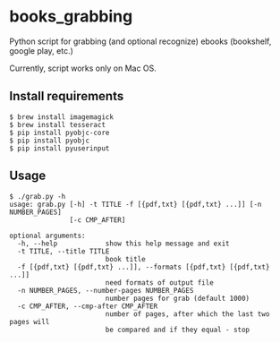 books_grabbing
==============

Python script for grabbing (and optional recognize) ebooks (bookshelf, google play, etc.)

Currently, script works only on Mac OS.

## Install requirements

    $ brew install imagemagick
    $ brew install tesseract
    $ pip install pyobjc-core
    $ pip install pyobjc
    $ pip install pyuserinput

## Usage

    $ ./grab.py -h
    usage: grab.py [-h] -t TITLE -f [{pdf,txt} [{pdf,txt} ...]] [-n NUMBER_PAGES]
                   [-c CMP_AFTER]

    optional arguments:
      -h, --help            show this help message and exit
      -t TITLE, --title TITLE
                            book title
      -f [{pdf,txt} [{pdf,txt} ...]], --formats [{pdf,txt} [{pdf,txt} ...]]
                            need formats of output file
      -n NUMBER_PAGES, --number-pages NUMBER_PAGES
                            number pages for grab (default 1000)
      -c CMP_AFTER, --cmp-after CMP_AFTER
                            number of pages, after which the last two pages will
                            be compared and if they equal - stop
